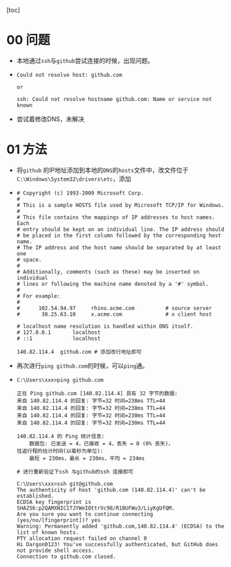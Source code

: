[toc]

# 00 问题

* 本地通过`ssh`与`github`尝试连接的时候，出现问题。

* ```she
  Could not resolve host: github.com
  
  or
  
  ssh: Could not resolve hostname github.com: Name or service not known
  ```

* 尝试着修改DNS，未解决

# 01 方法

* 将`github` 的IP地址添加到本地的`DNS`的`hosts`文件中，改文件位于 `C:\Windows\System32\drivers\etc`，添加

* ```shell
  # Copyright (c) 1993-2009 Microsoft Corp.
  #
  # This is a sample HOSTS file used by Microsoft TCP/IP for Windows.
  #
  # This file contains the mappings of IP addresses to host names. Each
  # entry should be kept on an individual line. The IP address should
  # be placed in the first column followed by the corresponding host name.
  # The IP address and the host name should be separated by at least one
  # space.
  #
  # Additionally, comments (such as these) may be inserted on individual
  # lines or following the machine name denoted by a '#' symbol.
  #
  # For example:
  #
  #      102.54.94.97     rhino.acme.com          # source server
  #       38.25.63.10     x.acme.com              # x client host
  
  # localhost name resolution is handled within DNS itself.
  #	127.0.0.1       localhost
  #	::1             localhost
  
  140.82.114.4  github.com # 添加改行地址即可
  ```

* 再次进行`ping github.com`的时候，可以`ping`通。

* ```shell
  C:\Users\xxx>ping github.com
  
  正在 Ping github.com [140.82.114.4] 具有 32 字节的数据:
  来自 140.82.114.4 的回复: 字节=32 时间=238ms TTL=44
  来自 140.82.114.4 的回复: 字节=32 时间=238ms TTL=44
  来自 140.82.114.4 的回复: 字节=32 时间=230ms TTL=44
  来自 140.82.114.4 的回复: 字节=32 时间=230ms TTL=44
  
  140.82.114.4 的 Ping 统计信息:
      数据包: 已发送 = 4，已接收 = 4，丢失 = 0 (0% 丢失)，
  往返行程的估计时间(以毫秒为单位):
      最短 = 230ms，最长 = 238ms，平均 = 234ms
      
  # 进行重新验证下ssh 与github的ssh 连接即可
  
  C:\Users\xxx>ssh git@github.com
  The authenticity of host 'github.com (140.82.114.4)' can't be established.
  ECDSA key fingerprint is SHA256:p2QAMXNIC1TJYWeIOttrVc98/R1BUFWu3/LiyKgUfQM.
  Are you sure you want to continue connecting (yes/no/[fingerprint])? yes
  Warning: Permanently added 'github.com,140.82.114.4' (ECDSA) to the list of known hosts.
  PTY allocation request failed on channel 0
  Hi Dargon0123! You've successfully authenticated, but GitHub does not provide shell access.
  Connection to github.com closed.
  ```

  